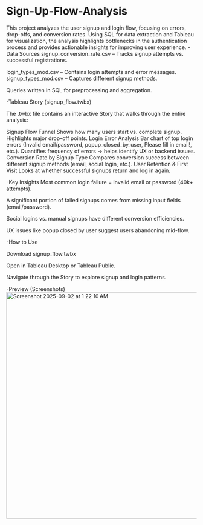 # Sign-Up-Flow-Analysis
This project analyzes the user signup and login flow, focusing on errors, drop-offs, and conversion rates. Using SQL for data extraction and Tableau for visualization, the analysis highlights bottlenecks in the authentication process and provides actionable insights for improving user experience.
-Data Sources
signup_conversion_rate.csv – Tracks signup attempts vs. successful registrations.

login_types_mod.csv – Contains login attempts and error messages.
signup_types_mod.csv – Captures different signup methods.

Queries written in SQL for preprocessing and aggregation.

-Tableau Story (signup_flow.twbx)

The .twbx file contains an interactive Story that walks through the entire analysis:

Signup Flow Funnel
Shows how many users start vs. complete signup.
Highlights major drop-off points.
Login Error Analysis
Bar chart of top login errors (Invalid email/password, popup_closed_by_user, Please fill in email!, etc.).
Quantifies frequency of errors → helps identify UX or backend issues.
Conversion Rate by Signup Type
Compares conversion success between different signup methods (email, social login, etc.).
User Retention & First Visit
Looks at whether successful signups return and log in again.

-Key Insights
Most common login failure = Invalid email or password (40k+ attempts).

A significant portion of failed signups comes from missing input fields (email/password).

Social logins vs. manual signups have different conversion efficiencies.

UX issues like popup closed by user suggest users abandoning mid-flow.

-How to Use

Download signup_flow.twbx

Open in Tableau Desktop or Tableau Public.

Navigate through the Story to explore signup and login patterns.

-Preview (Screenshots)
<img width="903" height="598" alt="Screenshot 2025-09-02 at 1 22 10 AM" src="https://github.com/user-attachments/assets/d37e2d4f-5de9-46cf-9bb9-a1999e66f8ef" />

